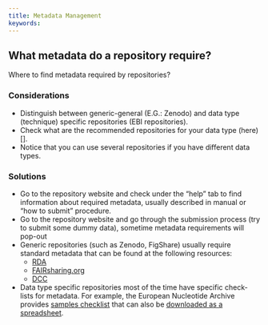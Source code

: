 ```yaml
---
title: Metadata Management
keywords:
---
```


## What metadata do a repository require?

Where to find metadata required by repositories?

### Considerations
* Distinguish between generic-general (E.G.: Zenodo) and data type (technique) specific repositories (EBI repositories).
* Check what are the recommended repositories for your data type (here)[].
* Notice that you can use several repositories if you have different data types.

### Solutions
* Go to the repository website and check under the “help” tab to find information about required metadata, usually described in manual or “how to submit” procedure.
* Go to the repository website and go through the submission process (try to submit some dummy data), sometime metadata requirements will pop-out 
* Generic repositories (such as Zenodo, FigShare) usually require standard metadata that can be found at the following resources:
  * [RDA](https://rd-alliance.github.io/metadata-directory/standards/)
  * [FAIRsharing.org](https://fairsharing.org)
  * [DCC](https://www.dcc.ac.uk/guidance/standards/metadata/list)
* Data type specific repositories most of the time have specific check-lists for metadata. For example, the European Nucleotide Archive provides [samples checklist](https://www.ebi.ac.uk/ena/browser/checklists) that can also be [downloaded as a spreadsheet](https://www.ebi.ac.uk/ena/submit/webin/sample-checklist).


